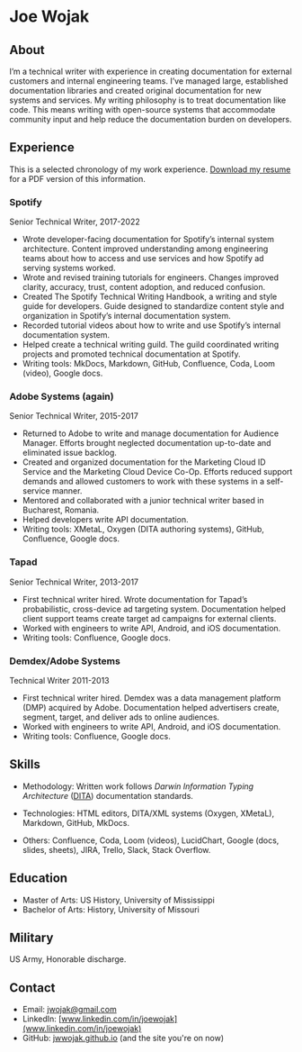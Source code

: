 # Joe Wojak

## About

I’m a technical writer with experience in creating documentation for external customers and internal engineering teams. I’ve managed large, established documentation libraries and created original documentation for new systems and services. My writing philosophy is to treat documentation like code. This means writing with open-source systems that accommodate community input and help reduce the documentation burden on developers.

## Experience

This is a selected chronology of my work experience. [Download my resume](Joe_Wojak_TechWriter.pdf) for a PDF version of this information.

### Spotify
Senior Technical Writer, 2017-2022

- Wrote developer-facing documentation for Spotify’s internal system architecture. Content improved understanding among engineering teams about how to access and use services and how Spotify ad serving systems worked.  
- Wrote and revised training tutorials for engineers. Changes improved clarity, accuracy, trust, content adoption, and reduced confusion.
- Created The Spotify Technical Writing Handbook, a writing and style guide for developers. Guide designed to standardize content style and organization in Spotify’s internal documentation system.
- Recorded tutorial videos about how to write and use Spotify’s internal documentation system.
- Helped create a technical writing guild. The guild coordinated writing projects and promoted technical documentation at Spotify.
- Writing tools: MkDocs, Markdown, GitHub, Confluence, Coda, Loom (video), Google docs.

### Adobe Systems (again) 
Senior Technical Writer, 2015-2017

- Returned to Adobe to write and manage documentation for Audience Manager. Efforts brought neglected documentation up-to-date and eliminated issue backlog.
- Created and organized documentation for the Marketing Cloud ID Service and the Marketing Cloud Device Co-Op. Efforts reduced support demands and allowed customers to work with these systems in a self-service manner.
- Mentored and collaborated with a junior technical writer based in Bucharest, Romania.
- Helped developers write API documentation.
-  Writing tools: XMetaL, Oxygen (DITA authoring systems), GitHub, Confluence, Google docs.

### Tapad
Senior Technical Writer, 2013-2017

- First technical writer hired. Wrote documentation for Tapad’s probabilistic, cross-device ad targeting system. Documentation helped client support teams create target ad campaigns for external clients.
- Worked with engineers to write API, Android, and iOS documentation.
- Writing tools: Confluence, Google docs.

### Demdex/Adobe Systems
Technical Writer 2011-2013

- First technical writer hired. Demdex was a data management platform (DMP) acquired by Adobe. Documentation helped advertisers create, segment, target, and deliver ads to online audiences.
- Worked with engineers to write API, Android, and iOS documentation.
- Writing tools: Confluence, Google docs.

## Skills

- Methodology: Written work follows _Darwin Information Typing Architecture_ ([DITA](https://en.wikipedia.org/wiki/Darwin_Information_Typing_Architecture)) documentation standards.

- Technologies: HTML editors, DITA/XML systems (Oxygen, XMetaL), Markdown, GitHub, MkDocs.
- Others: Confluence, Coda, Loom (videos), LucidChart, Google (docs, slides, sheets), JIRA, Trello, Slack, Stack Overflow.

## Education

- Master of Arts: US History, University of Mississippi
- Bachelor of Arts: History, University of Missouri

## Military

US Army, Honorable discharge.

## Contact

- Email: jwojak@gmail.com
- LinkedIn: [www.linkedin.com/in/joewojak](www.linkedin.com/in/joewojak)
- GitHub: [jwwojak.github.io](https://github.com/jwwojak/jwwojak.github.io) (and the site you're on now)
